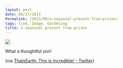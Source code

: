```yaml
---
layout: post
date: 09/17/2013
Permalink: /2013/09/a-seasonal-present-from-prison/
tags: link, Image, Gardening
title: a seasonal present from prison
---
```


<img src="https://pbs.twimg.com/media/BUWT5q4IIAA7JCn.jpg"/><br/>

<p>What a thoughtful son!</p>

<p>(via <a href="https://twitter.com/ThatsEarth/status/379872362701004801/photo/1" title="Earth Pics - Twitter">ThatsEarth: This is incredible! - Twitter</a>)</p>